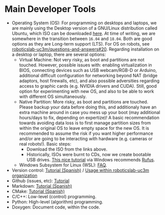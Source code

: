 # Main Developer Tools

- Operating System (OS): For programming on desktops and laptops, we are mainly using the Desktop version of a GNU/Linux distribution called Ubuntu, which ISO can be downloaded [here](https://www.ubuntu.com/download/desktop). At time of writing, we are somewhere in the transition between `16.04` and `18.04`. Both are good options as they are Long-term support (LTS). For OS on robots, see [roboticslab-uc3m/questions-and-answers#20](https://github.com/roboticslab-uc3m/questions-and-answers/issues/20). Regarding installation on a desktop or laptop, there are several options:
   - Virtual Machine: Not very risky, as boot and partitions are not touched. However, possible issues with: enabling virtualization in BIOS, connecting devices such as USB webcam/RGB-D or Arduino, additional difficult configuration for networking beyond NAT (bridge adaptors, host firewalls, etc), and also possible adversities regarding access to graphic cards (e.g. NVIDIA drivers and CUDA). Still, good option for experimenting with new OS, and also to be able to work with different OS simultaneously.
   - Native Partition: More risky, as boot and partitions are touched. Please backup your data before doing this, and additionaly have an extra machine around in case you mess up your boot (may additional hours/days to fix, depending on expertize)! A basic recommendation towards avoiding data loss is to first manage partition sizes from within the original OS to leave empty space for the new OS. It is recommended to assume the risk if you want higher performance and/or are going to be interacting with hardware (e.g. cameras or real robots!). Basic steps:
      - Download the ISO from the links above.
      - Historically, ISOs were burnt to CDs, now we create bootable USB drives. [This nice tutorial](https://tutorials.ubuntu.com/tutorial/tutorial-create-a-usb-stick-on-windows) via Windows recommends [Rufus](http://rufus.akeo.ie/).
   - Windows Subsystem for Linux (WSL): [FAQ](https://docs.microsoft.com/en-us/windows/wsl/faq).
- Version control: [Tutorial (Spanish)](https://asrob-uc3m.gitbooks.io/tutoriales/content/software/version-control/) / [Usage within roboticslab-uc3m organization](version-control.md)
- Github (issues, etc): [Tutorial](https://david-estevez.gitbooks.io/the-git-the-bad-and-the-ugly/content/)
- Markdown: [Tutorial (Spanish)](https://asrob-uc3m.gitbooks.io/tutoriales/content/writing/markdown.html)
- CMake: [Tutorial (Spanish)](https://asrob-uc3m.gitbooks.io/tutoriales/content/software/programming/cmake.html)
- C/C++: Low-level (control) programming.
- Python: High-level (algorithm) programming.
- Doxygen: Document code, within the code.
